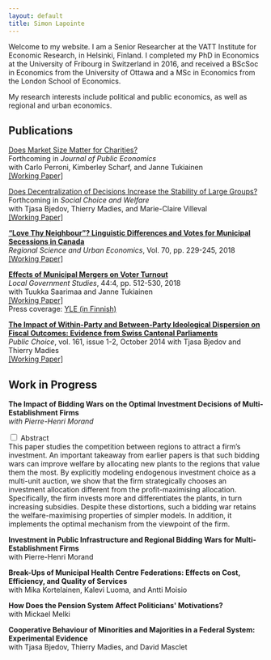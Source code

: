 ```yaml
---
layout: default
title: Simon Lapointe
---
```


Welcome to my website. I am a Senior Researcher at the VATT Institute for Economic Research, in Helsinki, Finland. I completed my PhD in Economics at the University of Fribourg in Switzerland in 2016, and received a BScSoc in Economics from the University of Ottawa and a MSc in Economics from the London School of Economics.

My research interests include political and public economics, as well as regional and urban economics.

## Publications

[Does Market Size Matter for Charities?](https://warwick.ac.uk/fac/soc/economics/research/centres/cage/manage/publications/226-2015_scharf.pdf)  
Forthcoming in *Journal of Public Economics*  
with Carlo Perroni, Kimberley Scharf, and Janne Tukiainen  
[\[Working Paper\]](https://warwick.ac.uk/fac/soc/economics/research/centres/cage/manage/publications/226-2015_scharf.pdf)

[Does Decentralization of Decisions Increase the Stability of Large Groups?](https://link.springer.com/article/10.1007%2Fs00355-018-1133-5)  
Forthcoming in *Social Choice and Welfare*  
with Tjasa Bjedov, Thierry Madies, and Marie-Claire Villeval  
[\[Working Paper\]](https://www.iza.org/publications/dp/11364/does-decentralization-of-decisions-increase-the-stability-of-large-groups)

[**“Love Thy Neighbour”? Linguistic Differences and Votes for Municipal Secessions in Canada**](https://doi.org/10.1016/j.regsciurbeco.2018.04.008)  
*Regional Science and Urban Economics*, Vol. 70, pp. 229-245, 2018  
[\[Working Paper\]](http://vatt.fi/documents/2956369/6462785/wp107.pdf/c94cbacd-1867-4c96-925a-b8de4f708705/wp107.pdf.pdf)

[**Effects of Municipal Mergers on Voter Turnout**](https://www.tandfonline.com/doi/full/10.1080/03003930.2018.1465936)  
*Local Government Studies*, 44:4, pp. 512-530, 2018  
with Tuukka Saarimaa and Janne Tukiainen  
[\[Working Paper\]](http://vatt.fi/documents/2956369/6462785/wp106.pdf/8235afba-43b9-4053-834d-6fa626a1839e/wp106.pdf.pdf)  
Press coverage: [YLE (in Finnish)](https://yle.fi/uutiset/3-10135736)

[**The Impact of Within-Party and Between-Party Ideological Dispersion on Fiscal Outcomes: Evidence from Swiss Cantonal Parliaments**](http://link.springer.com/article/10.1007/s11127-013-0149-8)  
*Public Choice*, vol. 161, issue 1-2, October 2014
with Tjasa Bjedov and Thierry Madies  
[\[Working Paper\]](http://econpapers.repec.org/paper/gatwpaper/1435.htm)

## Work in Progress

**The Impact of Bidding Wars on the Optimal Investment Decisions of Multi-Establishment Firms**  
*with Pierre-Henri Morand*
<div class="toggle">
   <!-- Checkbox toggle -->
  <input type="checkbox" value="selected" id="bw1" class="toggle-input">
  <label for="bw1" class="toggle-label">Abstract</label> 
  <!-- Content to toggle -->
  <div role="toggle" class="toggle-content">
  This paper studies the competition between regions to attract a firm’s investment. An important takeaway from earlier papers is that such bidding wars can improve welfare by allocating new plants to the regions that value them the most. By explicitly modeling endogenous investment choice as a multi-unit auction, we show that the firm strategically chooses an investment allocation different from the profit-maximising allocation. Specifically, the firm invests more and differentiates the plants, in turn increasing subsidies. Despite these distortions, such a bidding war retains the welfare-maximising properties of simpler models. In addition, it implements the optimal mechanism from the viewpoint of the firm.  
 </div>
 </div>

**Investment in Public Infrastructure and Regional Bidding Wars for Multi-Establishment Firms**  
with Pierre-Henri Morand

**Break-Ups of Municipal Health Centre Federations: Effects on Cost, Efficiency, and Quality of Services**  
with Mika Kortelainen, Kalevi Luoma, and Antti Moisio

**How Does the Pension System Affect Politicians' Motivations?**  
with Mickael Melki

**Cooperative Behaviour of Minorities and Majorities in a Federal System: Experimental Evidence**  
with Tjasa Bjedov, Thierry Madies, and David Masclet
